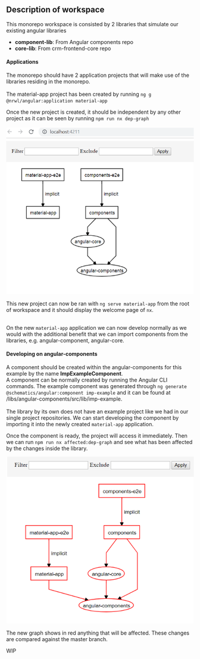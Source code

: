 ## Description of workspace
This monorepo workspace is consisted by 2 libraries that simulate our existing angular libraries
 - **component-lib**: From Angular components repo
 - **core-lib**:      From crm-frontend-core repo 

#### Applications
The monorepo should have 2 application projects that will make use of the libraries residing in the monorepo.  
<br>
The material-app project has been created by running `ng g @nrwl/angular:application material-app`

Once the new project is created, it should be independent by any other project as it can be seen by running `npm run nx dep-graph` <br><br>
 ![dep graph](demo/images/depgraph.PNG)

This new project can now be ran with `ng serve material-app` from the root of workspace and it should display the welcome page of `nx`.  
<br>

On the new `material-app` application we can now develop normally as we would with the additional benefit that we can import components from the libraries, e.g. angular-component, angular-core.  

#### Developing on angular-components
A component should be created within the angular-components for this example by the name **ImpExampleComponent**.  
A component can be normally created by running the Angular CLI commands. 
The example component was generated through `ng generate @schematics/angular:component imp-example` and it can be found at /libs/angular-components/src/lib/imp-example.  
<br>
The library by its own does not have an example project like we had in our single project repositories. We can start developing the component by importing it into the newly created `material-app` application.

Once the component is ready, the project will access it immediately. Then we can run `npm run nx affected:dep-graph` and see what has been affected by the changes inside the library.

 ![dep graph](demo/images/depgraph-changes.PNG)
 
The new graph shows in red anything that will be affected. These changes are compared against the master branch.

WIP 
 
 

